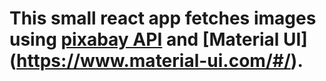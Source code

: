 # This small react app fetches images using [pixabay API](https://pixabay.com/api/docs/) and [Material UI] (https://www.material-ui.com/#/).
